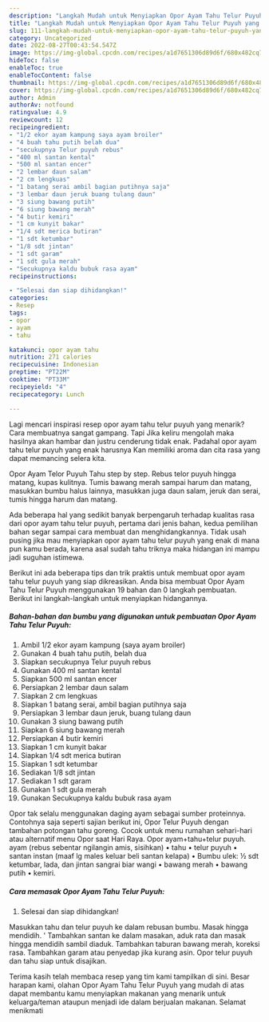 ```yaml
---
description: "Langkah Mudah untuk Menyiapkan Opor Ayam Tahu Telur Puyuh yang Lezat Sekali"
title: "Langkah Mudah untuk Menyiapkan Opor Ayam Tahu Telur Puyuh yang Lezat Sekali"
slug: 111-langkah-mudah-untuk-menyiapkan-opor-ayam-tahu-telur-puyuh-yang-lezat-sekali
category: Uncategorized
date: 2022-08-27T00:43:54.547Z
image: https://img-global.cpcdn.com/recipes/a1d7651306d89d6f/680x482cq70/opor-ayam-tahu-telur-puyuh-foto-resep-utama.jpg
hideToc: false
enableToc: true
enableTocContent: false
thumbnail: https://img-global.cpcdn.com/recipes/a1d7651306d89d6f/680x482cq70/opor-ayam-tahu-telur-puyuh-foto-resep-utama.jpg
cover: https://img-global.cpcdn.com/recipes/a1d7651306d89d6f/680x482cq70/opor-ayam-tahu-telur-puyuh-foto-resep-utama.jpg
author: Admin
authorAv: notfound
ratingvalue: 4.9
reviewcount: 12
recipeingredient:
- "1/2 ekor ayam kampung saya ayam broiler"
- "4 buah tahu putih belah dua"
- "secukupnya Telur puyuh rebus"
- "400 ml santan kental"
- "500 ml santan encer"
- "2 lembar daun salam"
- "2 cm lengkuas"
- "1 batang serai ambil bagian putihnya saja"
- "3 lembar daun jeruk buang tulang daun"
- "3 siung bawang putih"
- "6 siung bawang merah"
- "4 butir kemiri"
- "1 cm kunyit bakar"
- "1/4 sdt merica butiran"
- "1 sdt ketumbar"
- "1/8 sdt jintan"
- "1 sdt garam"
- "1 sdt gula merah"
- "Secukupnya kaldu bubuk rasa ayam"
recipeinstructions:

- "Selesai dan siap dihidangkan!"
categories:
- Resep
tags:
- opor
- ayam
- tahu

katakunci: opor ayam tahu 
nutrition: 271 calories
recipecuisine: Indonesian
preptime: "PT22M"
cooktime: "PT33M"
recipeyield: "4"
recipecategory: Lunch

---
```



Lagi mencari inspirasi resep opor ayam tahu telur puyuh yang menarik? Cara membuatnya sangat gampang. Tapi Jika keliru mengolah maka hasilnya akan hambar dan justru cenderung tidak enak. Padahal opor ayam tahu telur puyuh yang enak harusnya Kan memiliki aroma dan cita rasa yang dapat memancing selera kita.


Opor Ayam Telor Puyuh Tahu step by step. Rebus telor puyuh hingga matang, kupas kulitnya. Tumis bawang merah sampai harum dan matang, masukkan bumbu halus lainnya, masukkan juga daun salam, jeruk dan serai, tumis hingga harum dan matang.

Ada beberapa hal yang sedikit banyak berpengaruh terhadap kualitas rasa dari opor ayam tahu telur puyuh, pertama dari jenis bahan, kedua pemilihan bahan segar sampai cara membuat dan menghidangkannya. Tidak usah pusing jika mau menyiapkan opor ayam tahu telur puyuh yang enak di mana pun kamu berada, karena asal sudah tahu triknya maka hidangan ini mampu jadi suguhan istimewa.


Berikut ini ada beberapa tips dan trik praktis untuk membuat opor ayam tahu telur puyuh yang siap dikreasikan. Anda bisa membuat Opor Ayam Tahu Telur Puyuh menggunakan 19 bahan dan 0 langkah pembuatan. Berikut ini langkah-langkah untuk menyiapkan hidangannya.

<!--inarticleads1-->

##### Bahan-bahan dan bumbu yang digunakan untuk pembuatan Opor Ayam Tahu Telur Puyuh:

1. Ambil 1/2 ekor ayam kampung (saya ayam broiler)
1. Gunakan 4 buah tahu putih, belah dua
1. Siapkan secukupnya Telur puyuh rebus
1. Gunakan 400 ml santan kental
1. Siapkan 500 ml santan encer
1. Persiapkan 2 lembar daun salam
1. Siapkan 2 cm lengkuas
1. Siapkan 1 batang serai, ambil bagian putihnya saja
1. Persiapkan 3 lembar daun jeruk, buang tulang daun
1. Gunakan 3 siung bawang putih
1. Siapkan 6 siung bawang merah
1. Persiapkan 4 butir kemiri
1. Siapkan 1 cm kunyit bakar
1. Siapkan 1/4 sdt merica butiran
1. Siapkan 1 sdt ketumbar
1. Sediakan 1/8 sdt jintan
1. Sediakan 1 sdt garam
1. Gunakan 1 sdt gula merah
1. Gunakan Secukupnya kaldu bubuk rasa ayam


Opor tak selalu menggunakan daging ayam sebagai sumber proteinnya. Contohnya saja seperti sajian berikut ini, Opor Telur Puyuh dengan tambahan potongan tahu goreng. Cocok untuk menu rumahan sehari-hari atau alternatif menu Opor saat Hari Raya. Opor ayam+tahu+telur puyuh. ayam (rebus sebentar ngilangin amis, sisihkan) • tahu • telur puyuh • santan instan (maaf lg males keluar beli santan kelapa) • Bumbu ulek: ½ sdt ketumbar, lada, dan jintan sangrai biar wangi • bawang merah • bawang putih • kemiri. 

<!--inarticleads2-->

##### Cara memasak Opor Ayam Tahu Telur Puyuh:


1. Selesai dan siap dihidangkan!

Masukkan tahu dan telur puyuh ke dalam rebusan bumbu. Masak hingga mendidih. &#39; Tambahkan santan ke dalam masakan, aduk rata dan masak hingga mendidih sambil diaduk. Tambahkan taburan bawang merah, koreksi rasa. Tambahkan garam atau penyedap jika kurang asin. Opor telur puyuh dan tahu siap untuk disajikan. 

Terima kasih telah membaca resep yang tim kami tampilkan di sini. Besar harapan kami, olahan Opor Ayam Tahu Telur Puyuh yang mudah di atas dapat membantu kamu menyiapkan makanan yang menarik untuk keluarga/teman ataupun menjadi ide dalam berjualan makanan. Selamat menikmati
